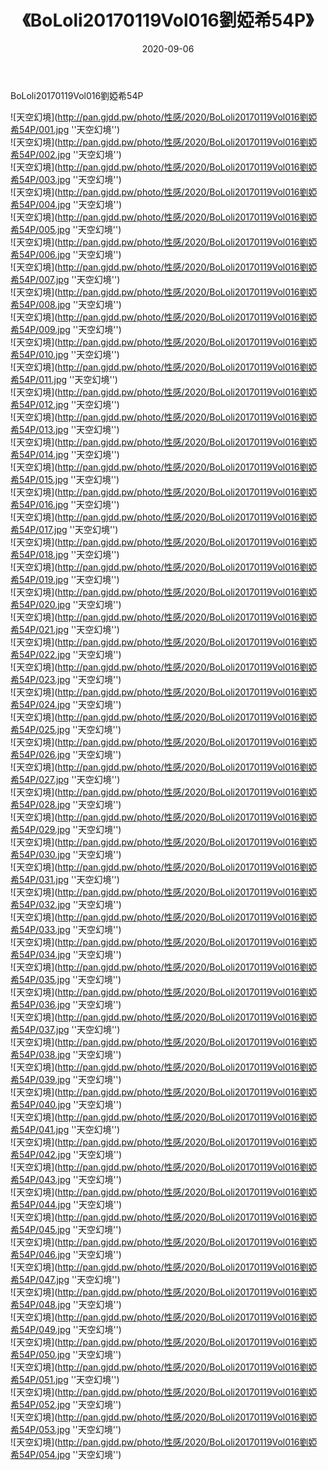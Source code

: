 ﻿---
layout: post
title:  《BoLoli20170119Vol016劉婭希54P》
date:   2020-09-06
img: http://pan.gjdd.pw/photo/性感/2020/BoLoli20170119Vol016劉婭希54P/000.jpg
categories: [美女, 清纯, 唯美]
---

BoLoli20170119Vol016劉婭希54P



![天空幻境](http://pan.gjdd.pw/photo/性感/2020/BoLoli20170119Vol016劉婭希54P/001.jpg ''天空幻境'') <br>
![天空幻境](http://pan.gjdd.pw/photo/性感/2020/BoLoli20170119Vol016劉婭希54P/002.jpg ''天空幻境'') <br>
![天空幻境](http://pan.gjdd.pw/photo/性感/2020/BoLoli20170119Vol016劉婭希54P/003.jpg ''天空幻境'') <br>
![天空幻境](http://pan.gjdd.pw/photo/性感/2020/BoLoli20170119Vol016劉婭希54P/004.jpg ''天空幻境'') <br>
![天空幻境](http://pan.gjdd.pw/photo/性感/2020/BoLoli20170119Vol016劉婭希54P/005.jpg ''天空幻境'') <br>
![天空幻境](http://pan.gjdd.pw/photo/性感/2020/BoLoli20170119Vol016劉婭希54P/006.jpg ''天空幻境'') <br>
![天空幻境](http://pan.gjdd.pw/photo/性感/2020/BoLoli20170119Vol016劉婭希54P/007.jpg ''天空幻境'') <br>
![天空幻境](http://pan.gjdd.pw/photo/性感/2020/BoLoli20170119Vol016劉婭希54P/008.jpg ''天空幻境'') <br>
![天空幻境](http://pan.gjdd.pw/photo/性感/2020/BoLoli20170119Vol016劉婭希54P/009.jpg ''天空幻境'') <br>
![天空幻境](http://pan.gjdd.pw/photo/性感/2020/BoLoli20170119Vol016劉婭希54P/010.jpg ''天空幻境'') <br>
![天空幻境](http://pan.gjdd.pw/photo/性感/2020/BoLoli20170119Vol016劉婭希54P/011.jpg ''天空幻境'') <br>
![天空幻境](http://pan.gjdd.pw/photo/性感/2020/BoLoli20170119Vol016劉婭希54P/012.jpg ''天空幻境'') <br>
![天空幻境](http://pan.gjdd.pw/photo/性感/2020/BoLoli20170119Vol016劉婭希54P/013.jpg ''天空幻境'') <br>
![天空幻境](http://pan.gjdd.pw/photo/性感/2020/BoLoli20170119Vol016劉婭希54P/014.jpg ''天空幻境'') <br>
![天空幻境](http://pan.gjdd.pw/photo/性感/2020/BoLoli20170119Vol016劉婭希54P/015.jpg ''天空幻境'') <br>
![天空幻境](http://pan.gjdd.pw/photo/性感/2020/BoLoli20170119Vol016劉婭希54P/016.jpg ''天空幻境'') <br>
![天空幻境](http://pan.gjdd.pw/photo/性感/2020/BoLoli20170119Vol016劉婭希54P/017.jpg ''天空幻境'') <br>
![天空幻境](http://pan.gjdd.pw/photo/性感/2020/BoLoli20170119Vol016劉婭希54P/018.jpg ''天空幻境'') <br>
![天空幻境](http://pan.gjdd.pw/photo/性感/2020/BoLoli20170119Vol016劉婭希54P/019.jpg ''天空幻境'') <br>
![天空幻境](http://pan.gjdd.pw/photo/性感/2020/BoLoli20170119Vol016劉婭希54P/020.jpg ''天空幻境'') <br>
![天空幻境](http://pan.gjdd.pw/photo/性感/2020/BoLoli20170119Vol016劉婭希54P/021.jpg ''天空幻境'') <br>
![天空幻境](http://pan.gjdd.pw/photo/性感/2020/BoLoli20170119Vol016劉婭希54P/022.jpg ''天空幻境'') <br>
![天空幻境](http://pan.gjdd.pw/photo/性感/2020/BoLoli20170119Vol016劉婭希54P/023.jpg ''天空幻境'') <br>
![天空幻境](http://pan.gjdd.pw/photo/性感/2020/BoLoli20170119Vol016劉婭希54P/024.jpg ''天空幻境'') <br>
![天空幻境](http://pan.gjdd.pw/photo/性感/2020/BoLoli20170119Vol016劉婭希54P/025.jpg ''天空幻境'') <br>
![天空幻境](http://pan.gjdd.pw/photo/性感/2020/BoLoli20170119Vol016劉婭希54P/026.jpg ''天空幻境'') <br>
![天空幻境](http://pan.gjdd.pw/photo/性感/2020/BoLoli20170119Vol016劉婭希54P/027.jpg ''天空幻境'') <br>
![天空幻境](http://pan.gjdd.pw/photo/性感/2020/BoLoli20170119Vol016劉婭希54P/028.jpg ''天空幻境'') <br>
![天空幻境](http://pan.gjdd.pw/photo/性感/2020/BoLoli20170119Vol016劉婭希54P/029.jpg ''天空幻境'') <br>
![天空幻境](http://pan.gjdd.pw/photo/性感/2020/BoLoli20170119Vol016劉婭希54P/030.jpg ''天空幻境'') <br>
![天空幻境](http://pan.gjdd.pw/photo/性感/2020/BoLoli20170119Vol016劉婭希54P/031.jpg ''天空幻境'') <br>
![天空幻境](http://pan.gjdd.pw/photo/性感/2020/BoLoli20170119Vol016劉婭希54P/032.jpg ''天空幻境'') <br>
![天空幻境](http://pan.gjdd.pw/photo/性感/2020/BoLoli20170119Vol016劉婭希54P/033.jpg ''天空幻境'') <br>
![天空幻境](http://pan.gjdd.pw/photo/性感/2020/BoLoli20170119Vol016劉婭希54P/034.jpg ''天空幻境'') <br>
![天空幻境](http://pan.gjdd.pw/photo/性感/2020/BoLoli20170119Vol016劉婭希54P/035.jpg ''天空幻境'') <br>
![天空幻境](http://pan.gjdd.pw/photo/性感/2020/BoLoli20170119Vol016劉婭希54P/036.jpg ''天空幻境'') <br>
![天空幻境](http://pan.gjdd.pw/photo/性感/2020/BoLoli20170119Vol016劉婭希54P/037.jpg ''天空幻境'') <br>
![天空幻境](http://pan.gjdd.pw/photo/性感/2020/BoLoli20170119Vol016劉婭希54P/038.jpg ''天空幻境'') <br>
![天空幻境](http://pan.gjdd.pw/photo/性感/2020/BoLoli20170119Vol016劉婭希54P/039.jpg ''天空幻境'') <br>
![天空幻境](http://pan.gjdd.pw/photo/性感/2020/BoLoli20170119Vol016劉婭希54P/040.jpg ''天空幻境'') <br>
![天空幻境](http://pan.gjdd.pw/photo/性感/2020/BoLoli20170119Vol016劉婭希54P/041.jpg ''天空幻境'') <br>
![天空幻境](http://pan.gjdd.pw/photo/性感/2020/BoLoli20170119Vol016劉婭希54P/042.jpg ''天空幻境'') <br>
![天空幻境](http://pan.gjdd.pw/photo/性感/2020/BoLoli20170119Vol016劉婭希54P/043.jpg ''天空幻境'') <br>
![天空幻境](http://pan.gjdd.pw/photo/性感/2020/BoLoli20170119Vol016劉婭希54P/044.jpg ''天空幻境'') <br>
![天空幻境](http://pan.gjdd.pw/photo/性感/2020/BoLoli20170119Vol016劉婭希54P/045.jpg ''天空幻境'') <br>
![天空幻境](http://pan.gjdd.pw/photo/性感/2020/BoLoli20170119Vol016劉婭希54P/046.jpg ''天空幻境'') <br>
![天空幻境](http://pan.gjdd.pw/photo/性感/2020/BoLoli20170119Vol016劉婭希54P/047.jpg ''天空幻境'') <br>
![天空幻境](http://pan.gjdd.pw/photo/性感/2020/BoLoli20170119Vol016劉婭希54P/048.jpg ''天空幻境'') <br>
![天空幻境](http://pan.gjdd.pw/photo/性感/2020/BoLoli20170119Vol016劉婭希54P/049.jpg ''天空幻境'') <br>
![天空幻境](http://pan.gjdd.pw/photo/性感/2020/BoLoli20170119Vol016劉婭希54P/050.jpg ''天空幻境'') <br>
![天空幻境](http://pan.gjdd.pw/photo/性感/2020/BoLoli20170119Vol016劉婭希54P/051.jpg ''天空幻境'') <br>
![天空幻境](http://pan.gjdd.pw/photo/性感/2020/BoLoli20170119Vol016劉婭希54P/052.jpg ''天空幻境'') <br>
![天空幻境](http://pan.gjdd.pw/photo/性感/2020/BoLoli20170119Vol016劉婭希54P/053.jpg ''天空幻境'') <br>
![天空幻境](http://pan.gjdd.pw/photo/性感/2020/BoLoli20170119Vol016劉婭希54P/054.jpg ''天空幻境'') <br>